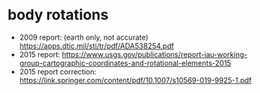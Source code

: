 # body rotations
 - 2009 report: (earth only, not accurate) https://apps.dtic.mil/sti/tr/pdf/ADA538254.pdf
 - 2015 report: https://www.usgs.gov/publications/report-iau-working-group-cartographic-coordinates-and-rotational-elements-2015
 - 2015 report correction: https://link.springer.com/content/pdf/10.1007/s10569-019-9925-1.pdf
